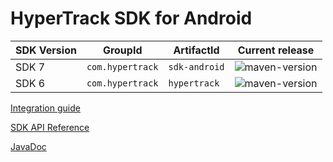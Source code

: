 # HyperTrack SDK for Android

| SDK Version | GroupId        | ArtifactId  | Current release |
|-------------|----------------|------------ |-----------------|
| SDK 7       |`com.hypertrack`|`sdk-android`|![maven-version](https://img.shields.io/maven-metadata/v?metadataUrl=https%3A%2F%2Fs3-us-west-2.amazonaws.com%2Fm2.hypertrack.com%2Fcom%2Fhypertrack%2Fsdk-android%2Fmaven-metadata-sdk-android.xml)|
| SDK 6       |`com.hypertrack`|`hypertrack` |![maven-version](https://img.shields.io/maven-metadata/v?metadataUrl=https%3A%2F%2Fs3-us-west-2.amazonaws.com%2Fm2.hypertrack.com%2Fcom%2Fhypertrack%2Fhypertrack%2Fmaven-metadata.xml)|

[Integration guide](https://hypertrack.com/docs/install-sdk-android)

[SDK API Reference](https://hypertrack.github.io/mobile/sdk-android/latest/-hyper-track%20-s-d-k%20for%20-android/com.hypertrack.sdk.android/-hyper-track/index.html)

[JavaDoc](https://hypertrack.github.io/sdk-android-hidden/javadoc/latest/)
